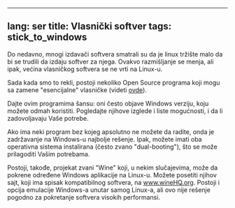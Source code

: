 
---
lang: ser
title: Vlasnički softver
tags: stick_to_windows
---

Do nedavno, mnogi izdavači softvera smatrali su da je linux tržište malo da bi se trudili da izdaju softver za njega. Ovakvo razmišljanje se menja, ali ipak, većina vlasničkog softvera se ne vrti na Linux-u.

Sada kada smo to rekli, postoji nekoliko Open Source programa koji mogu sa zamene "esencijalne" vlasničke
(videti <a href="/items/warez">ovde</a>).

Dajte ovim programima šansu: oni često objave Windows verziju, koju možete odmah koristiti. Pogledajte njihove izglede i liste mogućnosti, i da li zadovoljavaju Vaše potrebe.

Ako ima neki program bez kojeg apsolutno ne možete da radite, onda je zadržavanje na Windows-u najbolje rešenje.  Ipak, možete imati oba operativna sistema instalirana (često zvano "dual-booting"), što se može prilagoditi Vašim potrebama.

Postoji, takođe, projekat zvani "Wine" koji, u nekim slučajevima, može da pokrene određene Windows aplikacije na Linux-u.  Možete posetiti njihov sajt, koji ima spisak kompatibilnog softvera, na <a href="http://www.winehq.org">www.wineHQ.org</a>. Postoji i opcija emulacije Windows-a unutar samog Linux-a, ali
ovo nije rešenje pogodno za pokretanje softvera visokih performansi.

